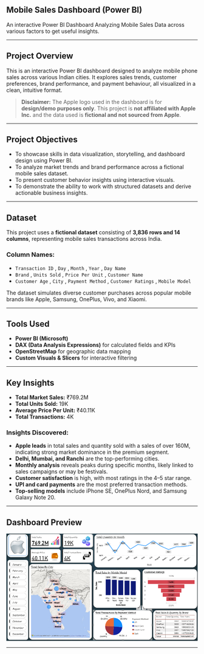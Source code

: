 ## Mobile Sales Dashboard (Power BI)

An interactive Power BI Dashboard Analyzing Mobile Sales Data across various factors to get useful insights.

---

##  Project Overview

This is an interactive Power BI dashboard designed to analyze mobile phone sales across various Indian cities. It explores sales trends, customer preferences, brand performance, and payment behaviour, all visualized in a clean, intuitive format.

>  **Disclaimer:** The Apple logo used in the dashboard is for **design/demo purposes only**. This project is **not affiliated with Apple Inc.** and the data used is **fictional and not sourced from Apple**.
---

##  Project Objectives

- To showcase skills in data visualization, storytelling, and dashboard design using Power BI.
- To analyze market trends and brand performance across a fictional mobile sales dataset.
- To present customer behavior insights using interactive visuals.
- To demonstrate the ability to work with structured datasets and derive actionable business insights.

---

##  Dataset

This project uses a **fictional dataset** consisting of **3,836 rows and 14 columns**, representing mobile sales transactions across India.

### Column Names:

- `Transaction ID` , `Day` , `Month` , `Year` , `Day Name`  
- `Brand` , `Units Sold` , `Price Per Unit` , `Customer Name`  
- `Customer Age` , `City` , `Payment Method` , `Customer Ratings` , `Mobile Model`

The dataset simulates diverse customer purchases across popular mobile brands like Apple, Samsung, OnePlus, Vivo, and Xiaomi.

---

##  Tools Used

- **Power BI (Microsoft)**
- **DAX (Data Analysis Expressions)** for calculated fields and KPIs
- **OpenStreetMap** for geographic data mapping
- **Custom Visuals & Slicers** for interactive filtering

---

##  Key Insights

- **Total Market Sales:** ₹769.2M  
- **Total Units Sold:** 19K  
- **Average Price Per Unit:** ₹40.11K  
- **Total Transactions:** 4K  

### Insights Discovered:
- **Apple leads** in total sales and quantity sold with a sales of over 160M, indicating strong market dominance in the premium segment.
- **Delhi, Mumbai, and Ranchi** are the top-performing cities.
- **Monthly analysis** reveals peaks during specific months, likely linked to sales campaigns or may be festivals.
- **Customer satisfaction** is high, with most ratings in the 4–5 star range.
- **UPI and card payments** are the most preferred transaction methods.
- **Top-selling models** include iPhone SE, OnePlus Nord, and Samsung Galaxy Note 20.

---

##  Dashboard Preview

![Dashboard Preview](https://github.com/harsh-dataportfolio/Power-Bi-Mobile-Sales-Dashboard/blob/main/Power%20BI%20Dashoard%20SS%201.png)


---

